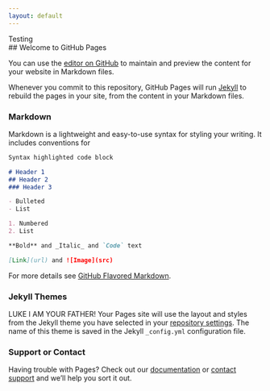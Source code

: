 ```yaml
---
layout: default
---
```

<div id="main-wrapper" class="layout-main-wrapper clearfix">
	<div id="banner" class="clearfix">
		<div class="row clearfix mx-0">
			Testing
		</div>
	</div>
</div>
## Welcome to GitHub Pages

You can use the [editor on GitHub](https://github.com/aspencerpsu/pageRSCSetup/edit/master/index.md) to maintain and preview the content for your website in Markdown files.

Whenever you commit to this repository, GitHub Pages will run [Jekyll](https://jekyllrb.com/) to rebuild the pages in your site, from the content in your Markdown files.

### Markdown

Markdown is a lightweight and easy-to-use syntax for styling your writing. It includes conventions for

```markdown
Syntax highlighted code block

# Header 1
## Header 2
### Header 3

- Bulleted
- List

1. Numbered
2. List

**Bold** and _Italic_ and `Code` text

[Link](url) and ![Image](src)
```

For more details see [GitHub Flavored Markdown](https://guides.github.com/features/mastering-markdown/).

### Jekyll Themes

LUKE I AM YOUR FATHER!
Your Pages site will use the layout and styles from the Jekyll theme you have selected in your [repository settings](https://github.com/aspencerpsu/pageRSCSetup/settings). The name of this theme is saved in the Jekyll `_config.yml` configuration file.

### Support or Contact

Having trouble with Pages? Check out our [documentation](https://help.github.com/categories/github-pages-basics/) or [contact support](https://github.com/contact) and we’ll help you sort it out.
